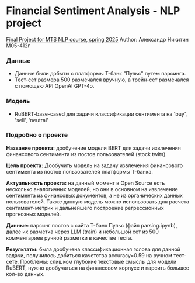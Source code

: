 # Financial Sentiment Analysis - NLP project
[Final Project for MTS NLP course, spring 2025](https://ods.ai/tracks/nlp-course-spring-2025/competitions/final-projects-nlp-course-spring-25)
Author: Александр Никитин М05-412г

### Данные
- Данные были добыты с платформы Т-банк "Пульс" путем парсинга. 
- Тест-сет размера 500 размечался вручную, а трейн-сет размечался с помощью API OpenAI GPT-4o.

### Модель
- RuBERT-base-cased для задачи классификации сентимента на 'buy', 'sell', 'neutral'

### Подробно о проекте
**Название проекта:** дообучение модели BERT для задачи извлечения финансового сентимента из постов пользователей (stock twits).

**Цель проекта:** Дообучить модель на задачу извлечения финансового сентимента из постов пользователей платформы Т-банка. 

**Актуальность проекта:** на данный момент в Open Source есть несколько аналогичных моделей, но они в основном на извлечение сентимента из финансовых документов, а не из органических данных пользователей. Также данную модель можно использовать для расчета сентимент-метрик и дальнейшего построение регрессионных прогнозных моделей.

**Данные:** парсинг постов с сайта Т-банк Пульс (файл parsing.ipynb), далее их разметка через LLM (train) и небольшой сет из 500 комментариев ручной разметки в качестве теста.

**Результаты:** была дообучена классификационная голова для данной задачи, получилось добиться качетства accuracy=0.59 на ручном тест-сете. Проблемы: слишком глубокие текстовые смыслы для модели RuBERT, нужно дообучаться на финансовом корпусе и парсить большее кол-во данных.
